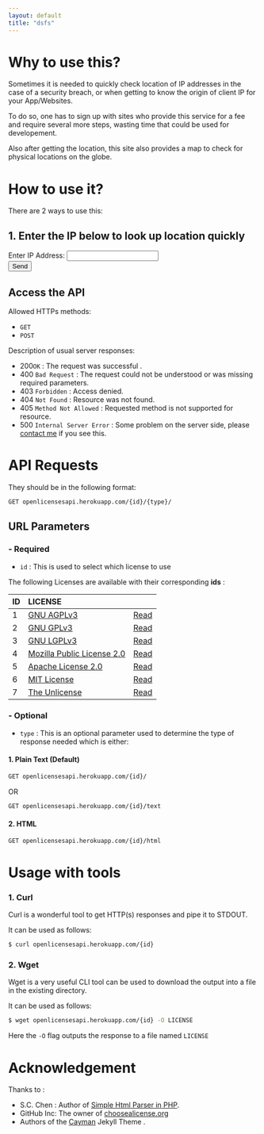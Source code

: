 ```yaml
---
layout: default
title: "dsfs"
---
```



# Why to use this?

Sometimes it is needed to quickly check location of IP addresses in the case of a security breach, or when getting to know the origin of client IP for your App/Websites.

To do so, one has to sign up with sites who provide this service for a fee and require several more steps, wasting time that could be used for developement.

Also after getting the location, this site also provides a map to check for physical locations on the globe.

# How to use it?

There are 2 ways to use this:

## 1. Enter the IP below to look up location quickly

<div class="col-md-6 offset-md-3 ">
<form>
 	<div class="form-group">
 		<label for="ip">Enter IP Address:</label>
 		<input type="text" class="form-control" id="ip" >
	</div>
	<div class="form-group text-center">
		<button id="submit" class="btn btn-lg btn-success">Send</button>
	</div>
</form>
</div>

## Access the API

Allowed HTTPs methods:
- `GET`
- `POST`

Description of usual server responses:
- 200`OK` : The request was successful .
- 400 `Bad Request` : The request could not be understood or was missing required parameters.
- 403 `Forbidden` : Access denied.
- 404 `Not Found` : Resource was not found.
- 405 `Method Not Allowed` : Requested method is not supported for resource.
- 500 `Internal Server Error` : Some problem on the server side, please [contact me](https://github.com/abhishekbalam/openlicensesapi/issues?q=is%3Aissue+is%3Aopen+sort%3Aupdated-desc) if you see this.


# API  Requests

They should be in the following format: 

```bash
GET openlicensesapi.herokuapp.com/{id}/{type}/
```

## URL Parameters

### - Required

- `id` : This is used to select which license to use

The following Licenses are available with their corresponding **ids** :

| ID | LICENSE                                                                     |         |
|:---|:----------------------------------------------------------------------------|:--------|
| 1  | [GNU AGPLv3](https://choosealicense.com/licenses/agpl-3.0/)                 | [Read](https://openlicensesapi.herokuapp.com/1/html)  |
| 2  | [GNU GPLv3](https://choosealicense.com/licenses/gpl-3.0/)                   | [Read](https://openlicensesapi.herokuapp.com/1/html)  |
| 3  | [GNU LGPLv3](https://choosealicense.com/licenses/lgpl-3.0/)                 | [Read](https://openlicensesapi.herokuapp.com/1/html)  |
| 4  | [Mozilla Public License 2.0](https://choosealicense.com/licenses/mpl-2.0/)  | [Read](https://openlicensesapi.herokuapp.com/1/html)  |
| 5  | [Apache License 2.0](https://choosealicense.com/licenses/apache-2.0/)       | [Read](https://openlicensesapi.herokuapp.com/1/html)  |
| 6  | [MIT License](https://choosealicense.com/licenses/mit/)                     | [Read](https://openlicensesapi.herokuapp.com/1/html)  |
| 7  | [The Unlicense](https://choosealicense.com/licenses/unlicense/)             | [Read](https://openlicensesapi.herokuapp.com/1/html)  |


### - Optional 

- `type` : This is an optional parameter used to determine the type of response needed which is either:

#### 1. Plain Text (Default)

```bash
GET openlicensesapi.herokuapp.com/{id}/
```

OR

```bash
GET openlicensesapi.herokuapp.com/{id}/text
```


#### 2. HTML 

```bash
GET openlicensesapi.herokuapp.com/{id}/html
```

# Usage with tools

### 1. Curl

Curl is a wonderful tool to get HTTP(s) responses and pipe it to STDOUT.

It can be used as follows:

```bash
$ curl openlicensesapi.herokuapp.com/{id}
```

### 2. Wget

Wget is a very useful CLI tool can be used to download the output into a file in the existing directory.

It can be used as follows:

```bash
$ wget openlicensesapi.herokuapp.com/{id} -O LICENSE
```
Here the `-O` flag outputs the response to a file named `LICENSE`

# Acknowledgement

Thanks to :
- S.C. Chen : Author of [Simple Html Parser in PHP](http://simplehtmldom.sourceforge.net/).
- GitHub Inc: The owner of [choosealicense.org](https://choosealicense.com/)
- Authors of the [Cayman](https://github.com/pages-themes/cayman) Jekyll Theme .